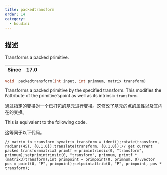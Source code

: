 ```yaml
---
title: packedtransform
order: 14
category:
  - houdini
---
```

    
## 描述

Transforms a packed primitive.

| Since | 17.0 |
| ----- | ---- |

```c
void  packedtransform(int input, int primnum, matrix transform)
```

Transforms a packed primitive by the specified transform. This modifies the
`P`attribute of the primitive‘spoint as well as its intrinsic `transform`.

通过指定的变换对一个已打包的基元进行变换。这修改了基元的点的属性以及其内在的变换。

This is equivalent to the following code.

这等同于以下代码。

    // matrix to transform bymatrix transform = ident();rotate(transform, radians(45), {0,1,0});translate(transform, {0,1,0});// get current packed transformmatrix3 primtf = primintrinsic(0, "transform", primnum);setprimintrinsic(0, "transform", primnum, primtf * (matrix3)transform);int primpoint = primpoint(0, primnum, 0);vector pos = point(0, "P", primpoint);setpointattrib(0, "P", primpoint, pos * transform);

